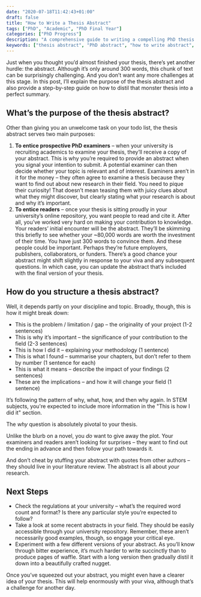 ```yaml
---
date: "2020-07-18T11:42:43+01:00"
draft: false
title: "How to Write a Thesis Abstract"
tags: ["PhD", "Academic", "PhD Final Year"]
categories: ["PhD Progress"]
description: "A comprehensive guide to writing a compelling PhD thesis abstract in 300 words. Learn how to structure your abstract to attract examiners and readers, plus practical tips for distilling your research into a perfect summary."
keywords: ["thesis abstract", "PhD abstract", "how to write abstract", "thesis writing", "doctoral thesis", "abstract structure", "PhD completion", "thesis submission", "academic writing", "dissertation abstract"]
---
```


Just when you thought you’d almost finished your thesis, there’s yet another hurdle: the abstract. Although it’s only around 300 words, this chunk of text can be surprisingly challenging. And you don’t want any more challenges at this stage. In this post, I’ll explain the purpose of the thesis abstract and also provide a step-by-step guide on how to distil that monster thesis into a perfect summary.

## What’s the purpose of the thesis abstract?

Other than giving you an unwelcome task on your todo list, the thesis abstract serves two main purposes:

1. **To entice prospective PhD examiners** – when your university is recruiting academics to examine your thesis, they’ll receive a copy of your abstract. This is why you’re required to provide an abstract when you signal your intention to submit. A potential examiner can then decide whether your topic is relevant and of interest. Examiners aren’t in it for the money – they often agree to examine a thesis because they want to find out about new research in their field. You need to pique their curiosity! That doesn’t mean teasing them with juicy clues about what they might discover, but clearly stating what your research is about and why it’s important.
2. **To entice readers** – once your thesis is sitting proudly in your university’s online repository, you want people to read and cite it. After all, you’ve worked very hard on making your contribution to knowledge. Your readers’ initial encounter will be the abstract. They’ll be skimming this briefly to see whether your ~80,000 words are worth the investment of their time. You have just 300 words to convince them. And these people could be important. Perhaps they’re future employers, publishers, collaborators, or funders.
There’s a good chance your abstract might shift slightly in response to your viva and any subsequent questions. In which case, you can update the abstract that’s included with the final version of your thesis.

## How do you structure a thesis abstract?

Well, it depends partly on your discipline and topic. Broadly, though, this is how it might break down:

- This is the problem / limitation / gap – the originality of your project (1-2 sentences)
- This is why it’s important – the significance of your contribution to the field (2-3 sentences)
- This is how I did it – explaining your methodology (1 sentence)
- This is what I found – summarise your chapters, but don’t refer to them by number (1 sentence for each)
- This is what it means – describe the impact of your findings (2 sentences)
- These are the implications – and how it will change your field (1 sentence)

It’s following the pattern of why, what, how, and then why again. In STEM subjects, you're expected to include more information in the "This is how I did it" section.

The _why_ question is absolutely pivotal to your thesis.

Unlike the blurb on a novel, you _do_ want to give away the plot. Your examiners and readers aren’t looking for surprises – they want to find out the ending in advance and then follow your path towards it.

And don’t cheat by stuffing your abstract with quotes from other authors – they should live in your literature review. The abstract is all about _your_ research.

## Next Steps

- Check the regulations at your university – what’s the required word count and format? Is there any particular style you’re expected to follow?
- Take a look at some recent abstracts in your field. They should be easily accessible through your university repository. Remember, these aren’t necessarily good examples, though, so engage your critical eye.
- Experiment with a few different versions of your abstract. As you’ll know through bitter experience, it’s much harder to write succinctly than to produce pages of waffle. Start with a long version then gradually distil it down into a beautifully crafted nugget.

Once you’ve squeezed out your abstract, you might even have a clearer idea of your thesis. This will help enormously with your viva, although that’s a challenge for another day.